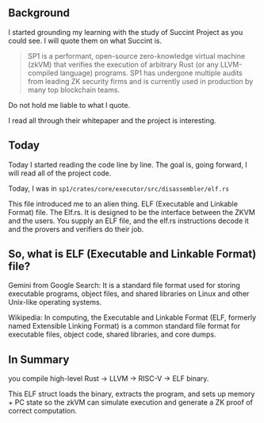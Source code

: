 ## Background
I started grounding my learning with the study of Succint Project as you could see. I will quote them on what Succint is.

> SP1 is a performant, open-source zero-knowledge virtual machine (zkVM) that verifies the execution of arbitrary Rust (or any LLVM-compiled language) programs.
> SP1 has undergone multiple audits from leading ZK security firms and is currently used in production by many top blockchain teams.

Do not hold me liable to what I quote.

I read all through their whitepaper and the project is interesting.

## Today

Today I started reading the code line by line. The goal is, going forward, I will read all of the project code.

Today, I was in `sp1/crates/core/executor/src/disassembler/elf.rs`

This file introduced me to an alien thing.
ELF (Executable and Linkable Format) file. 
The Elf.rs. It is designed to be the interface between the ZKVM and the users. You supply an ELF file, and the elf.rs instructions decode it and the provers and verifiers do their job.

## So, what is ELF (Executable and Linkable Format) file?

Gemini from Google Search: It is a standard file format used for storing executable programs, object files, and shared libraries on Linux and other Unix-like operating systems. 

Wikipedia: In computing, the Executable and Linkable Format (ELF, formerly named Extensible Linking Format) is a common standard file format for executable files, object code, shared libraries, and core dumps.

## In Summary
you compile high-level Rust → LLVM → RISC-V → ELF binary.

This ELF struct loads the binary, extracts the program, and sets up memory + PC state so the zkVM can simulate execution and generate a ZK proof of correct computation.
